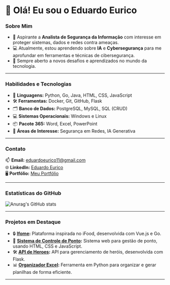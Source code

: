 # 👋 Olá! Eu sou o Eduardo Eurico

### Sobre Mim
- 🎯 Aspirante a **Analista de Segurança da Informação** com interesse em proteger sistemas, dados e redes contra ameaças.
- 💻 Atualmente, estou aprendendo sobre **IA** e **Cybersegurança** para me aprofundar em ferramentas e técnicas de cibersegurança.
- 🌱 Sempre aberto a novos desafios e aprendizados no mundo da tecnologia.

---

### Habilidades e Tecnologias
- 🚀 **Linguagens:** Python, Go, Java, HTML, CSS, JavaScript
- 🛠️ **Ferramentas:** Docker, Git, GitHub, Flask
- 🗂️ **Banco de Dados:** PostgreSQL, MySQL, SQL (CRUD)
- 💻 **Sistemas Operacionais:** Windows e Linux
- 📦 **Pacote 365:** Word, Excel, PowerPoint
- 🧠 **Áreas de Interesse:** Segurança em Redes, IA Generativa

---

### Contato
📫 **Email:** [eduardoeurico11@gmail.com](mailto:eduardoeurico11@gmail.com)  
🌐 **LinkedIn:** [Eduardo Eurico](https://www.linkedin.com/in/eduardo-eurico)  
🖥️ **Portfólio:** [Meu Portfólio](#)

---

### Estatísticas do GitHub
![Anurag's GitHub stats](https://github-readme-stats.vercel.app/api?username=EduardoEurico&show_icons=true&theme=radical)

---

### Projetos em Destaque
- 🔒 **[Ifome](https://github.com/EduardoEurico/ifome):** Plataforma inspirada no iFood, desenvolvida com Vue.js e Go.
- 🚀 **[Sistema de Controle de Ponto](https://github.com/EduardoEurico/web-js):** Sistema web para gestão de ponto, usando HTML, CSS e JavaScript.
- 🛠️ **[API de Heroes](https://github.com/EduardoEurico/Heroimon/tree/Eurico):** API para gerenciamento de heróis, desenvolvida com Flask.
- 📊 **[Organizador Excel](https://github.com/EduardoEurico/Organizador-Excell):** Ferramenta em Python para organizar e gerar planilhas de forma eficiente.


---
